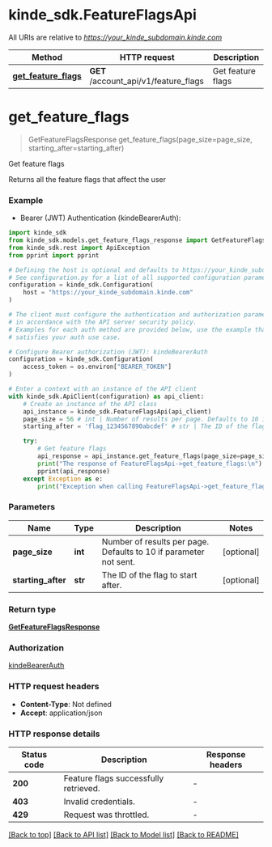 # kinde_sdk.FeatureFlagsApi

All URIs are relative to *https://your_kinde_subdomain.kinde.com*

Method | HTTP request | Description
------------- | ------------- | -------------
[**get_feature_flags**](FeatureFlagsApi.md#get_feature_flags) | **GET** /account_api/v1/feature_flags | Get feature flags


# **get_feature_flags**
> GetFeatureFlagsResponse get_feature_flags(page_size=page_size, starting_after=starting_after)

Get feature flags

Returns all the feature flags that affect the user


### Example

* Bearer (JWT) Authentication (kindeBearerAuth):

```python
import kinde_sdk
from kinde_sdk.models.get_feature_flags_response import GetFeatureFlagsResponse
from kinde_sdk.rest import ApiException
from pprint import pprint

# Defining the host is optional and defaults to https://your_kinde_subdomain.kinde.com
# See configuration.py for a list of all supported configuration parameters.
configuration = kinde_sdk.Configuration(
    host = "https://your_kinde_subdomain.kinde.com"
)

# The client must configure the authentication and authorization parameters
# in accordance with the API server security policy.
# Examples for each auth method are provided below, use the example that
# satisfies your auth use case.

# Configure Bearer authorization (JWT): kindeBearerAuth
configuration = kinde_sdk.Configuration(
    access_token = os.environ["BEARER_TOKEN"]
)

# Enter a context with an instance of the API client
with kinde_sdk.ApiClient(configuration) as api_client:
    # Create an instance of the API class
    api_instance = kinde_sdk.FeatureFlagsApi(api_client)
    page_size = 56 # int | Number of results per page. Defaults to 10 if parameter not sent. (optional)
    starting_after = 'flag_1234567890abcdef' # str | The ID of the flag to start after. (optional)

    try:
        # Get feature flags
        api_response = api_instance.get_feature_flags(page_size=page_size, starting_after=starting_after)
        print("The response of FeatureFlagsApi->get_feature_flags:\n")
        pprint(api_response)
    except Exception as e:
        print("Exception when calling FeatureFlagsApi->get_feature_flags: %s\n" % e)
```



### Parameters


Name | Type | Description  | Notes
------------- | ------------- | ------------- | -------------
 **page_size** | **int**| Number of results per page. Defaults to 10 if parameter not sent. | [optional] 
 **starting_after** | **str**| The ID of the flag to start after. | [optional] 

### Return type

[**GetFeatureFlagsResponse**](GetFeatureFlagsResponse.md)

### Authorization

[kindeBearerAuth](../README.md#kindeBearerAuth)

### HTTP request headers

 - **Content-Type**: Not defined
 - **Accept**: application/json

### HTTP response details

| Status code | Description | Response headers |
|-------------|-------------|------------------|
**200** | Feature flags successfully retrieved. |  -  |
**403** | Invalid credentials. |  -  |
**429** | Request was throttled. |  -  |

[[Back to top]](#) [[Back to API list]](../README.md#documentation-for-api-endpoints) [[Back to Model list]](../README.md#documentation-for-models) [[Back to README]](../README.md)

